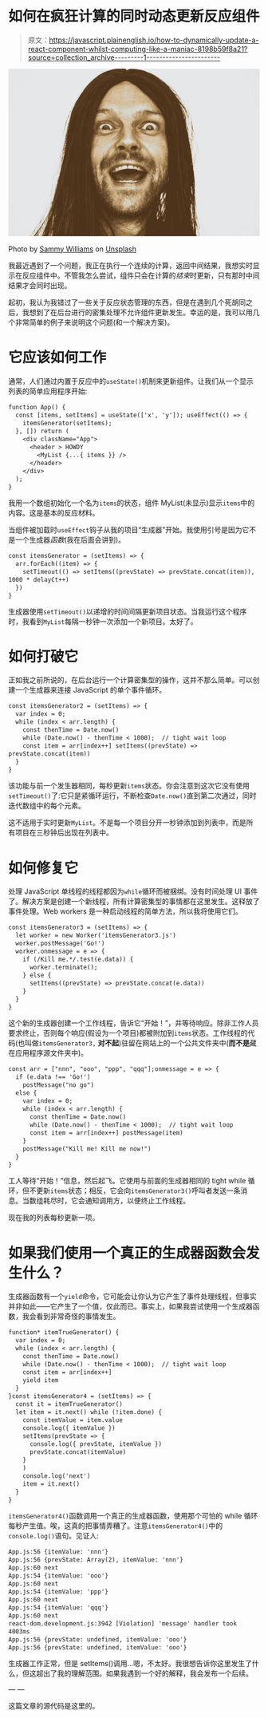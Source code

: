 # 如何在疯狂计算的同时动态更新反应组件

> 原文：<https://javascript.plainenglish.io/how-to-dynamically-update-a-react-component-whilst-computing-like-a-maniac-8198b59f8a21?source=collection_archive---------1----------------------->

![](img/3f65dac70a17003954855c6f44042c34.png)

Photo by [Sammy Williams](https://unsplash.com/@sammywilliams?utm_source=medium&utm_medium=referral) on [Unsplash](https://unsplash.com?utm_source=medium&utm_medium=referral)

我最近遇到了一个问题，我正在执行一个连续的计算，返回中间结果，我想实时显示在反应组件中。不管我怎么尝试，组件只会在计算的*结束*时更新，只有那时中间结果才会同时出现。

起初，我认为我错过了一些关于反应状态管理的东西，但是在遇到几个死胡同之后，我想到了在后台进行的密集处理不允许组件更新发生。幸运的是，我可以用几个非常简单的例子来说明这个问题(和一个解决方案)。

# 它应该如何工作

通常，人们通过内置于反应中的`useState()`机制来更新组件。让我们从一个显示列表的简单应用程序开始:

```
function App() {
  const [items, setItems] = useState(['x', 'y']); useEffect(() => {
    itemsGenerator(setItems);
  }, []) return (
    <div className="App">
      <header > HOWDY
        <MyList {...{ items }} />
      </header>
    </div>
  );
}
```

我用一个数组初始化一个名为`items`的状态，组件 MyList(未显示)显示`items`中的内容。这是基本的反应材料。

当组件被加载时`useEffect`钩子从我的项目“生成器”开始。我使用引号是因为它不是一个生成器*函数*(我在后面会讲到)。

```
const itemsGenerator = (setItems) => {
  arr.forEach((item) => {
    setTimeout(() => setItems((prevState) => prevState.concat(item)), 1000 * delayCt++)
  })
}
```

生成器使用`setTimeout()`以递增的时间间隔更新项目状态。当我运行这个程序时，我看到`MyList`每隔一秒钟一次添加一个新项目。太好了。

# 如何打破它

正如我之前所说的，在后台运行一个计算密集型的操作，这并不那么简单。可以创建一个生成器来连接 JavaScript 的单个事件循环。

```
const itemsGenerator2 = (setItems) => {
  var index = 0;
  while (index < arr.length) {
    const thenTime = Date.now()
    while (Date.now() - thenTime < 1000);  // tight wait loop
    const item = arr[index++] setItems((prevState) => prevState.concat(item))
  }
}
```

该功能与前一个发生器相同，每秒更新`items`状态。你会注意到这次它没有使用`setTimeout()`了:它只是紧循环运行，不断检查`Date.now()`直到第二次通过，同时迭代数组中的每个元素。

这不适用于实时更新`MyList`。不是每一个项目分开一秒钟添加到列表中，而是所有项目在三秒钟后出现在列表中。

# 如何修复它

处理 JavaScript 单线程的线程都因为`while`循环而被捆绑。没有时间处理 UI 事件了。解决方案是创建一个新线程，所有计算密集型的事情都在这里发生。这释放了事件处理。Web workers 是一种启动线程的简单方法，所以我将使用它们。

```
const itemsGenerator3 = (setItems) => {
  let worker = new Worker('itemsGenerator3.js')
  worker.postMessage('Go!')
  worker.onmessage = e => {
    if (/Kill me.*/.test(e.data)) {
      worker.terminate();
    } else {
      setItems((prevState) => prevState.concat(e.data))
    }
  }
}
```

这个新的生成器创建一个工作线程，告诉它“开始！”，并等待响应。除非工作人员要求终止，否则每个响应(假设为一个项目)都被附加到`items`状态。工作线程的代码(也叫做`itemsGenerator3,` **对不起**)驻留在网站上的一个公共文件夹中(**而不是**藏在应用程序源文件夹中)。

```
const arr = ["nnn", "ooo", "ppp", "qqq"];onmessage = e => {
  if (e.data !== 'Go!')
    postMessage("no go")
  else {
    var index = 0;
    while (index < arr.length) {
      const thenTime = Date.now()
      while (Date.now() - thenTime < 1000);  // tight wait loop
      const item = arr[index++] postMessage(item)
    }
    postMessage("Kill me! Kill me now!")
  }
}
```

工人等待“开始！”信息，然后起飞。它使用与前面的生成器相同的 tight while 循环，但不更新`items`状态；相反，它会向`itemsGenerator3()`呼叫者发送一条消息。当数组耗尽时，它会通知调用方，以便终止工作线程。

现在我的列表每秒更新一项。

# 如果我们使用一个真正的生成器函数会发生什么？

生成器函数有一个`yield`命令，它可能会让你认为它产生了事件处理线程，但事实并非如此——它产生了一个值，仅此而已。事实上，如果我尝试使用一个生成器函数，我会看到非常奇怪的事情发生。

```
function* itemTrueGenerator() {
  var index = 0;
  while (index < arr.length) {
    const thenTime = Date.now()
    while (Date.now() - thenTime < 1000);  // tight wait loop
    const item = arr[index++]
    yield item
  }
}const itemsGenerator4 = (setItems) => {
  const it = itemTrueGenerator()
  let item = it.next() while (!item.done) {
    const itemValue = item.value
    console.log({ itemValue })
    setItems(prevState => {
      console.log({ prevState, itemValue })
      prevState.concat(itemValue)
    }
    )
    console.log('next')
    item = it.next()
  }
}
```

`itemsGenerator4()`函数调用一个真正的生成器函数，使用那个可怕的 while 循环每秒产生值。唉，这真的把事情弄糟了。注意`itemsGenerator4()`中的`console.log()`语句。见证人:

```
App.js:56 {itemValue: 'nnn'}
App.js:56 {prevState: Array(2), itemValue: 'nnn'}
App.js:60 next
App.js:54 {itemValue: 'ooo'}
App.js:60 next
App.js:54 {itemValue: 'ppp'}
App.js:60 next
App.js:54 {itemValue: 'qqq'}
App.js:60 next
react-dom.development.js:3942 [Violation] 'message' handler took 4003ms
App.js:56 {prevState: undefined, itemValue: 'ooo'}
App.js:56 {prevState: undefined, itemValue: 'ooo'}
```

生成器工作正常，但是 setItems()调用…嗯，不太好。我很想告诉你这里发生了什么，但这超出了我的理解范围。如果我遇到一个好的解释，我会发布一个后续。

— —

这篇文章的源代码是这里的。